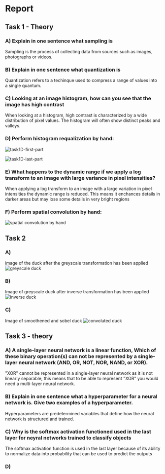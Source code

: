 # Report
## Task 1 - Theory
### A) Explain in one sentence what sampling is
Sampling is the process of collecting data from sources such as images, photographs or videos.
### B) Explain in one sentence what quantization is
Quantization refers to a techinque used to compress a range of values into a single quantum.
### C) Looking at an image histogram, how can you see that the image has high contrast
When looking at a histogram, high contrast is characterized by a wide distribution of pixel values. The histogram will often show distinct peaks and valleys.
### D) Perform histogram requalization by hand:
![task1D-first-part](images/task1D-first-part.png)


![task1D-last-part](images/task1D-last-part.png)
### E) What happens to the dynamic range if we apply a log transform to an image with large variance in pixel intensities?
When applying a log transform to an image with a large variation in pixel intensities the dynamic range is reduced. This means it enchances details in darker areas but may lose some details in very bright regions
### F) Perform spatial convolution by hand:
![spatial convolution by hand](images/task1F.png)
## Task 2
### A) 
image of the duck after the greyscale transformation has been applied
![greyscale duck](images/duck.png)
### B) 
Image of greyscale duck after inverse transformation has been applied
![inverse duck](images/inverse-duck.png)
### C)
Image of smoothened and sobel duck
![convoluted duck](images/convoluted-duck.png)
## Task 3 - theory
### A) A single-layer neural network is a linear function, Which of these binary operation(s) can **not** be represented by a single-layer neural network (AND, OR, NOT, NOR, NAND, or XOR).
"XOR" cannot be represented in a single-layer neural network as it is not linearly separable, this means that to be able to represent "XOR" you would need a multi-layer neural network.
### B) Explain in one sentence what a hyperparameter for a neural network is. Give two examples of a hyperparameter.
Hyperparameters are predetermined variables that define how the neural network is structured and trained.
### C) Why is the softmax activation functioned used in the last layer for neyral networks trained to classify objects
The softmax activation function is used in the last layer because of its ability to normalize data into probability that can be used to predict the outputs
### D)

